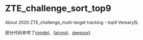 # ZTE_challenge_sort_top9
About 2020 ZTE_challenge_multi-target tracking - top9 Vereary队


部分代码参考了[mmdet](https://github.com/open-mmlab/mmdetection)、[fairmot](https://github.com/ifzhang/FairMOT)、[deepsort](https://github.com/ZQPei/deep_sort_pytorch)
